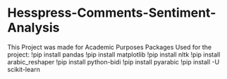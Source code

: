 # Hesspress-Comments-Sentiment-Analysis
This Project was made for Academic Purposes
Packages Used for the project:
!pip install pandas
!pip install matplotlib
!pip install nltk
!pip install arabic_reshaper
!pip install python-bidi
!pip install pyarabic
!pip install -U scikit-learn
